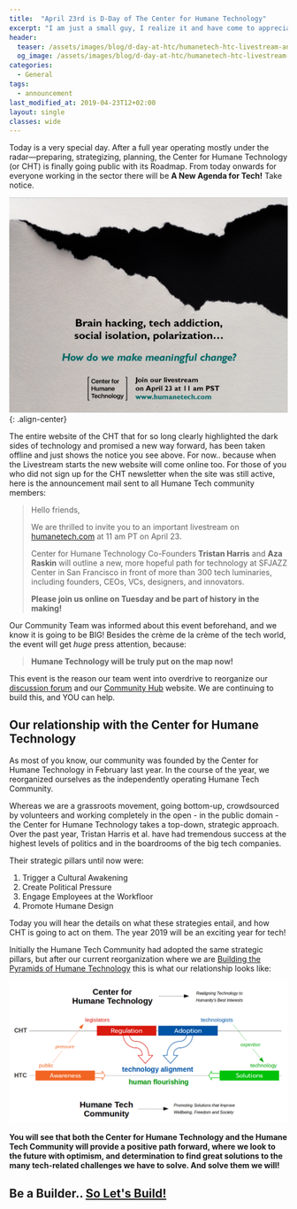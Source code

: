 ```yaml
---
title:  "April 23rd is D-Day of The Center for Humane Technology"
excerpt: "I am just a small guy, I realize it and have come to appreciate that. Yes, I can even say that I crave to become smaller and smaller, until I am tiny."
header:
  teaser: /assets/images/blog/d-day-at-htc/humanetech-htc-livestream-announcement.jpg
  og_image: /assets/images/blog/d-day-at-htc/humanetech-htc-livestream-announcement.jpg
categories:
  - General
tags:
  - announcement
last_modified_at: 2019-04-23T12+02:00
layout: single
classes: wide
---
```


Today is a very special day. After a full year operating mostly under the radar—preparing, strategizing, planning, the Center for Humane Technology (or CHT) is finally going public with its Roadmap. From today onwards for everyone working in the sector there will be **A New Agenda for Tech!** Take notice.

![Center for Humane Technology Announcement](/assets/images/blog/d-day-at-htc/humanetech-cht-livestream-announcement.jpg){: .align-center}

The entire website of the CHT that for so long clearly highlighted the dark sides of technology and promised a new way forward, has been taken offline and just shows the notice you see above. For now.. because when the Livestream starts the new website will come online too. For those of you who did not sign up for the CHT newsletter when the site was still active, here is the announcement mail sent to all Humane Tech community members:

>Hello friends, 
>
>We are thrilled to invite you to an important livestream on [humanetech.com](https://humanetech.com) at 11 am PT on April 23. 
>
>Center for Humane Technology Co-Founders **Tristan Harris** and **Aza Raskin** will outline a new, more hopeful path for technology at SFJAZZ Center in San Francisco in front of more than 300 tech luminaries, including founders, CEOs, VCs, designers, and innovators.
>
>**Please join us online on Tuesday and be part of history in the making!** 

Our Community Team was informed about this event beforehand, and we know it is going to be BIG! Besides the crème de la crème of the tech world, the event will get _huge_ press attention, because:

> **Humane Technology will be truly put on the map now!**

This event is the reason our team went into overdrive to reorganize our [discussion forum](https://humanetech.community) and our [Community Hub](https://community.humanetech.com/t/3824) website. We are continuing to build this, and YOU can help.

## Our relationship with the Center for Humane Technology

As most of you know, our community was founded by the Center for Humane Technology in February last year. In the course of the year, we reorganized ourselves as the independently operating Humane Tech Community.

Whereas we are a grassroots movement, going bottom-up, crowdsourced by volunteers and working completely in the open - in the public domain - the Center for Humane Technology takes a top-down, strategic approach. Over the past year, Tristan Harris et al. have had tremendous success at the highest levels of politics and in the boardrooms of the big tech companies.

Their strategic pillars until now were:

1. Trigger a Cultural Awakening
2. Create Political Pressure
3. Engage Employees at the Workfloor
4. Promote Humane Design

Today you will hear the details on what these strategies entail, and how CHT is going to act on them. The year 2019 will be an exciting year for tech!

Initially the Humane Tech Community had adopted the same strategic pillars, but after our current reorganization where we are [Building the Pyramids of Humane Technology](https://community.humanetech.com/t/3322) this is what our relationship looks like:

![humane-tech-community-center-affiliation](/assets/images/blog/d-day-at-htc/humane-tech-community-center-affiliation.png) 

**You will see that both the Center for Humane Technology and the Humane Tech Community will provide a positive path forward, where we look to the future with optimism, and determination to find great solutions to the many tech-related challenges we have to solve. And solve them we will!**

## Be a Builder.. <a href="https://community.humanetech.com/t/3322">So Let's Build!</a>